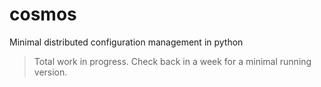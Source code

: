# cosmos
Minimal distributed configuration management in python

> Total work in progress. Check back in a week for a minimal running version.
